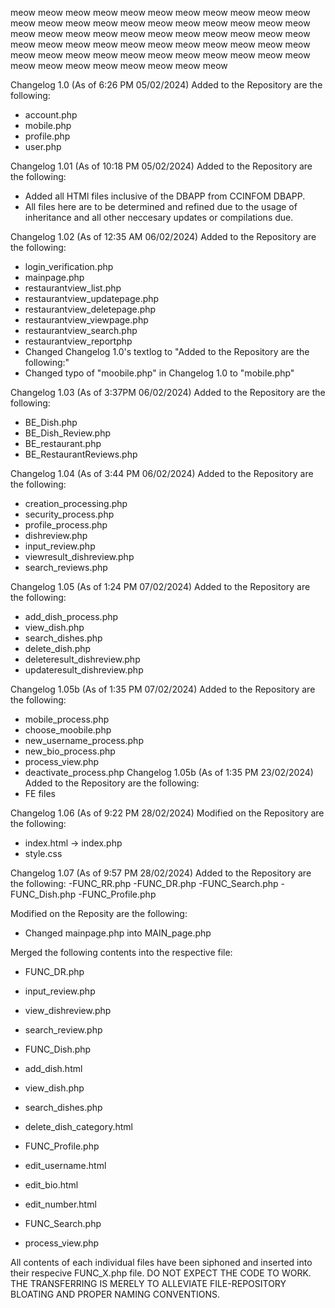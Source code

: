 meow meow meow meow meow meow meow meow meow meow meow meow meow 
meow meow meow meow meow meow meow meow meow meow meow meow meow 
meow meow meow meow meow meow meow meow meow meow meow meow meow 
meow meow meow meow meow meow meow meow meow meow meow meow meow 
meow meow meow meow meow meow meow meow meow meow meow

Changelog 1.0 (As of 6:26 PM 05/02/2024)
Added to the Repository are the following:
- account.php
- mobile.php
- profile.php
- user.php

Changelog 1.01 (As of 10:18 PM 05/02/2024) 
Added to the Repository are the following:
- Added all HTMl files inclusive of the DBAPP from CCINFOM DBAPP.
- All files here are to be determined and refined due to the usage of inheritance and all other neccesary updates or compilations due.

Changelog 1.02 (As of 12:35 AM 06/02/2024)
Added to the Repository are the following:
- login_verification.php
- mainpage.php
- restaurantview_list.php
- restaurantview_updatepage.php
- restaurantview_deletepage.php
- restaurantview_viewpage.php
- restaurantview_search.php
- restaurantview_reportphp
- Changed Changelog 1.0's textlog to "Added to the Repository are the following:"
- Changed typo of "moobile.php" in Changelog 1.0 to "mobile.php"

Changelog 1.03 (As of 3:37PM  06/02/2024)
Added to the Repository are the following:
- BE_Dish.php
- BE_Dish_Review.php
- BE_restaurant.php
- BE_RestaurantReviews.php

Changelog 1.04 (As of 3:44 PM 06/02/2024)
Added to the Repository are the following:
- creation_processing.php
- security_process.php
- profile_process.php
- dishreview.php
- input_review.php
- viewresult_dishreview.php
- search_reviews.php

Changelog 1.05 (As of 1:24 PM 07/02/2024)
Added to the Repository are the following:
- add_dish_process.php
- view_dish.php
- search_dishes.php
- delete_dish.php
- deleteresult_dishreview.php
- updateresult_dishreview.php

Changelog 1.05b (As of 1:35 PM 07/02/2024)
Added to the Repository are the following:
- mobile_process.php
- choose_moobile.php
- new_username_process.php
- new_bio_process.php
- process_view.php
- deactivate_process.php
Changelog 1.05b (As of 1:35 PM 23/02/2024)
Added to the Repository are the following:
- FE files

Changelog 1.06 (As of 9:22 PM 28/02/2024)
Modified on the Repository are the following:
- index.html -> index.php
- style.css

Changelog 1.07 (As of 9:57 PM 28/02/2024)
Added to the Repository are the following:
-FUNC_RR.php
-FUNC_DR.php
-FUNC_Search.php
-FUNC_Dish.php
-FUNC_Profile.php

Modified on the Reposity are the following:
- Changed mainpage.php into MAIN_page.php

Merged the following contents into the respective file:
- FUNC_DR.php
-   input_review.php
-   view_dishreview.php
-   search_review.php

- FUNC_Dish.php
-   add_dish.html
-   view_dish.php
-   search_dishes.php
-   delete_dish_category.html

- FUNC_Profile.php
-   edit_username.html
-   edit_bio.html
-   edit_number.html

- FUNC_Search.php
-   process_view.php

All contents of each individual files have been siphoned and inserted into their respecive FUNC_X.php file. DO NOT EXPECT THE CODE TO WORK. THE TRANSFERRING IS MERELY TO ALLEVIATE FILE-REPOSITORY BLOATING AND PROPER NAMING CONVENTIONS.

